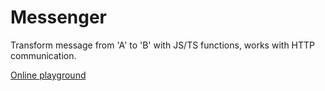 # Messenger

Transform message from 'A' to 'B' with JS/TS functions, works with HTTP communication.

[Online playground](https://messenger.kric.cc)

